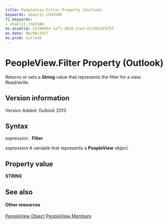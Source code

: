 ```yaml
---
title: PeopleView.Filter Property (Outlook)
keywords: vbaol11.chm3586
f1_keywords:
- vbaol11.chm3586
ms.assetid: 2a704054-1a71-d819-2ce2-a7c9d1df47bf
ms.date: 06/08/2017
ms.prod: outlook
---
```



# PeopleView.Filter Property (Outlook)
Returns or sets a  **String** value that represents the filter for a view. Read/write.

## Version information

Version Added: Outlook 2013 


## Syntax

 _expression_ . **Filter**

 _expression_ A variable that represents a **PeopleView** object.


## Property value

 **STRING**


## See also


#### Other resources


[PeopleView Object](Outlook.peopleview.md)
[PeopleView Members](http://msdn.microsoft.com/library/87b0295a-ab7d-28dd-cdf8-7e4331c3b802%28Office.15%29.aspx)


